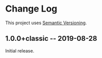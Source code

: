 # Change Log

This project uses [Semantic Versioning](http://semver.org/).

## 1.0.0+classic -- 2019-08-28

Initial release.
